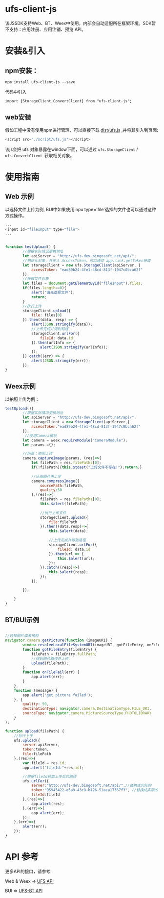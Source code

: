 # ufs-client-js 

该JSSDK支持Web、BT、Weex中使用，内部会自动适配所在框架环境。SDK暂不支持：应用注册、应用注销、预览 API。


# 安装&引入

## npm安装：

```
npm install ufs-client-js --save
```
代码中引入

```
import {StorageClient,ConvertClient} from "ufs-client-js";

```

## web安装
假如工程中没有使用npm进行管理，可以直接下载 [dist/ufs.js](https://github.com/bingo-oss/ufs-js/blob/master/dist/ufs.js) ,并将其引入到页面:

```JavaScript
<script src="./script/ufs.js"></script>

```
该js会把 ufs 对象暴露在window下面，可以通过 `ufs.StorageClient` / `ufs.ConvertClient `获取相关对象。




# 使用指南


## Web 示例
以选择文件上传为例, BUI中如果使用inpu type='file'选择的文件也可以通过这种方式操作。

```JavaScript
...
<input id="fileInput" type="file">
...


function testUpload() {
		//根据实际情况更换地址
		let apiServer = "http://ufs-dev.bingosoft.net/api/";
		//初始化对象，并传入 AccessToken，可以通过 app.link.getToken获取
		let storageClient = new ufs.StorageClient(apiServer, {
			accessToken: "ead89b24-4fe1-48cd-813f-1947c0bca62f"
		});
		//获取文件对象
		let files = document.getElementById("fileInput").files;
        if(files.length==0){
			alert("请先选择文件");
			return;
		}
		//执行上传
		storageClient.upload({
			file: files[0]
		}).then((data, resp) => {
			alert(JSON.stringify(data));
			//上传完成并得到路径
			storageClient.urlFor({
				fileId: data.id
			}).then(urlInfo => {
				alert(JSON.stringify(urlInfo));
			});
		}).catch((err) => {
			alert(JSON.stringify(err));
		});
}

```

## Weex示例

以拍照上传为例：

```JavaScript
testUpload(){
        //根据实际情况更换地址
        let apiServer = "http://ufs-dev.bingosoft.net/api/";
        let storageClient = new StorageClient(apiServer,{
            accessToken:"ead89b24-4fe1-48cd-813f-1947c0bca62f"
        });
		 //使用Camera模块
        let camera = weex.requireModule("CameraModule");
        let params ={};

        //场景：拍照上传
        camera.captureImage(params, (res)=>{
            let filePath = res.filePaths[0];
            if(!filePath){this.$toast("上传文件不存在!");return;}
            
            //压缩图片再上传
            camera.compressImage({
                sourcePath:filePath,
                quality:50
            },(res)=>{
                filePath = res.filePaths[0];
                this.$alert(filePath);
                
                //执行上传文件
                storageClient.upload({
                    file:filePath
                }).then((data,resp)=>{
                    this.$alert(data);
                    
                    //上传完成并得到路径
                    storageClient.urlFor({
                        fileId: data.id
                    }).then(url => {
                        this.$alert(url);
                    });
                }).catch((resp)=>{
                    this.$alert(resp);
                });
            });

        });

    }
}
```


## BT/BUI示例

```JavaScript

//选择图片或者拍照
navigator.camera.getPicture(function (imageURI) {
        window.resolveLocalFileSystemURI(imageURI, gotFileEntry, onFileFail);
        function gotFileEntry(fileEntry) {
            filePath = fileEntry.fullPath;
            //得到图片路径并上传
            upload(filePath);
        }
        function onFileFail(err) {
            app.alert(err);
        }
    },
    function (message) {
        app.alert('get picture failed');
    }, {
        quality: 50,
        destinationType: navigator.camera.DestinationType.FILE_URI,
        sourceType: navigator.camera.PictureSourceType.PHOTOLIBRARY
    }
);

function upload(filePath) {
    //执行上传
    ufs.upload({
        server:apiServer,
        token:token,
        file:filePath
    },(res)=>{
        var fileId = res.id;
        app.alert("fileId:"+res.id);

        //根据fileId获取上传后的路径
        ufs.urlFor({
            server:"http://ufs-dev.bingosoft.net/api/",//替换成实际的
            token:"95945422-a5a9-43c8-b126-51aea17367f3", //替换成实际的
            fileId:fileId
        },(res)=>{
            app.alert(res);
        },(err)=>{
            app.alert(err);
        });
    },(err)=>{
        alert(err);
    });
}
```


# API 参考

更多API的接口，请参考:

Web & Weex => [UFS API](https://github.com/bingo-oss/ufs-js/blob/master/docs/api.md)

BUI => [UFS-BT API](https://github.com/bingo-oss/ufs-js/blob/master/docs/api-bt.md)